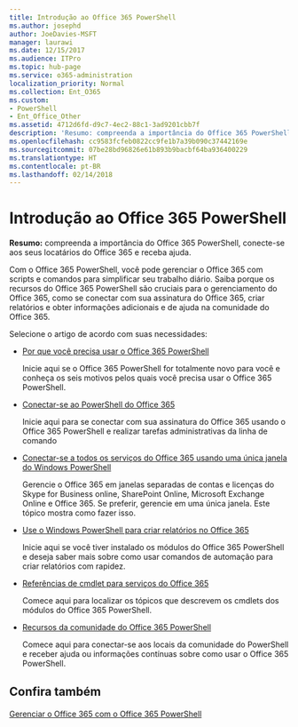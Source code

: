 ```yaml
---
title: Introdução ao Office 365 PowerShell
ms.author: josephd
author: JoeDavies-MSFT
manager: laurawi
ms.date: 12/15/2017
ms.audience: ITPro
ms.topic: hub-page
ms.service: o365-administration
localization_priority: Normal
ms.collection: Ent_O365
ms.custom:
- PowerShell
- Ent_Office_Other
ms.assetid: 4712d6fd-d9c7-4ec2-88c1-3ad9201cbb7f
description: 'Resumo: compreenda a importância do Office 365 PowerShell, conecte-se aos seus locatários do Office 365 e receba ajuda.'
ms.openlocfilehash: cc9583fcfeb0822cc9fe1b7a39b090c37442169e
ms.sourcegitcommit: 07be28bd96826e61b893b9bacbf64ba936400229
ms.translationtype: HT
ms.contentlocale: pt-BR
ms.lasthandoff: 02/14/2018
---
```

# <a name="getting-started-with-office-365-powershell"></a>Introdução ao Office 365 PowerShell

 **Resumo:** compreenda a importância do Office 365 PowerShell, conecte-se aos seus locatários do Office 365 e receba ajuda.
  
Com o Office 365 PowerShell, você pode gerenciar o Office 365 com scripts e comandos para simplificar seu trabalho diário. Saiba porque os recursos do Office 365 PowerShell são cruciais para o gerenciamento do Office 365, como se conectar com sua assinatura do Office 365, criar relatórios e obter informações adicionais e de ajuda na comunidade do Office 365.
  
Selecione o artigo de acordo com suas necessidades:
  
- [Por que você precisa usar o Office 365 PowerShell](why-you-need-to-use-office-365-powershell.md)
    
    Inicie aqui se o Office 365 PowerShell for totalmente novo para você e conheça os seis motivos pelos quais você precisa usar o Office 365 PowerShell. 
    
- [Conectar-se ao PowerShell do Office 365](connect-to-office-365-powershell.md)
    
    Inicie aqui para se conectar com sua assinatura do Office 365 usando o Office 365 PowerShell e realizar tarefas administrativas da linha de comando
    
- [Conectar-se a todos os serviços do Office 365 usando uma única janela do Windows PowerShell](connect-to-all-office-365-services-in-a-single-windows-powershell-window.md)
    
    Gerencie o Office 365 em janelas separadas de contas e licenças do Skype for Business online, SharePoint Online, Microsoft Exchange Online e Office 365. Se preferir, gerencie em uma única janela. Este tópico mostra como fazer isso.
    
- [Use o Windows PowerShell para criar relatórios no Office 365](use-windows-powershell-to-create-reports-in-office-365.md)
    
    Inicie aqui se você tiver instalado os módulos do Office 365 PowerShell e deseja saber mais sobre como usar comandos de automação para criar relatórios com rapidez. 
    
- [Referências de cmdlet para serviços do Office 365](cmdlet-references-for-office-365-services.md)
    
    Comece aqui para localizar os tópicos que descrevem os cmdlets dos módulos do Office 365 PowerShell.
    
- [Recursos da comunidade do Office 365 PowerShell](office-365-powershell-community-resources.md)
    
    Comece aqui para conectar-se aos locais da comunidade do PowerShell e receber ajuda ou informações contínuas sobre como usar o Office 365 PowerShell.
    
## <a name="see-also"></a>Confira também

#### 

[Gerenciar o Office 365 com o Office 365 PowerShell](manage-office-365-with-office-365-powershell.md)

